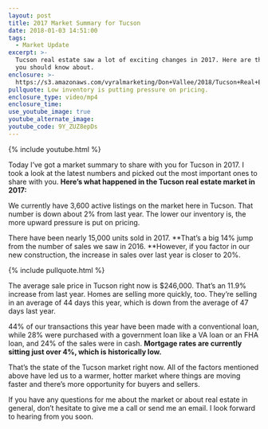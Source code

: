```yaml
---
layout: post
title: 2017 Market Summary for Tucson
date: 2018-01-03 14:51:00
tags:
  - Market Update
excerpt: >-
  Tucson real estate saw a lot of exciting changes in 2017. Here are the ones
  you should know about.
enclosure: >-
  https://s3.amazonaws.com/vyralmarketing/Don+Vallee/2018/Tucson+Real+Estate+Agent-+2017+Market+Recap.mp4
pullquote: Low inventory is putting pressure on pricing.
enclosure_type: video/mp4
enclosure_time:
use_youtube_image: true
youtube_alternate_image:
youtube_code: 9Y_ZUZ8epDs
---
```



{% include youtube.html %}

Today I’ve got a market summary to share with you for Tucson in 2017. I took a look at the latest numbers and picked out the most important ones to share with you. **Here’s what happened in the Tucson real estate market in 2017:**

We currently have 3,600 active listings on the market here in Tucson. That number is down about 2% from last year. The lower our inventory is, the more upward pressure is put on pricing.&nbsp;

There have been nearly 15,000 units sold in 2017. **That’s a big 14% jump from the number of sales we saw in 2016.&nbsp;**However, if you factor in our new construction, the increase in sales over last year is closer to 20%.

{% include pullquote.html %}

The average sale price in Tucson right now is $246,000. That’s an 11.9% increase from last year. Homes are selling more quickly, too. They’re selling in an average of 44 days this year, which is down from the average of 47 days last year.&nbsp;

44% of our transactions this year have been made with a conventional loan, while 28% were purchased with a government loan like a VA loan or an FHA loan, and 24% of the sales were in cash. **Mortgage rates are currently sitting just over 4%, which is historically low.**

That’s the state of the Tucson market right now. All of the factors mentioned above have led us to a warmer, hotter market where things are moving faster and there’s more opportunity for buyers and sellers.

If you have any questions for me about the market or about real estate in general, don’t hesitate to give me a call or send me an email. I look forward to hearing from you soon.
